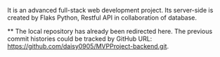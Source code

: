 It is an advanced full-stack web development project. Its server-side is created by Flaks Python, Restful API in collaboration of database.

** The local repository has already been redirected here. The previous commit histories could be tracked by GitHub URL: https://github.com/daisy0905/MVPProject-backend.git.
